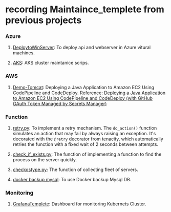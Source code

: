 # recording Maintaince_templete from previous projects

### Azure
1. [DeploytoWinServer](DeploytoWinServer): To deploy api and webserver in Azure vitural machines.

2. [AKS](AKS): AKS cluster maintanice scrips.

### AWS
1. [Demo-Tomcat](/AWS/Demo-Tomcat/): Deploying a Java Application to Amazon EC2 Using CodePipeline and CodeDeploy.
Reference: [Deploying a Java Application to Amazon EC2 Using CodePipeline and CodeDeploy (with GitHub OAuth Token Managed by Secrets Manager)]()

### Function
1. [retry.py](/function/retry.py): To implement a retry mechanism. The `do_action()` function simulates an action that may fail by always raising an exception. It's decorated with the `@retry` decorator from tenacity, which automatically retries the function with a fixed wait of 2 seconds between attempts.

2. [check_if_exists.py](/function/check_if_exists.py): The function of implementing a function to find the process on the server quickly.

3. [checkostype.py](/function/checkostype.py): The function of collecting fleet of servers.

4. [docker backup mysql](/function/docker_mysql_backup.py): To use Docker backup Mysql DB.

### Monitoring
1. [GrafanaTemplete](GrafanaTemplete): Dashboard for monitoring Kubernets Cluster.